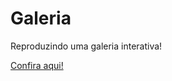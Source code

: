 # Galeria
 
Reproduzindo uma galeria interativa!

<a href="https://davisouza1.github.io/Galeria-interativa/"> Confira aqui!<a>